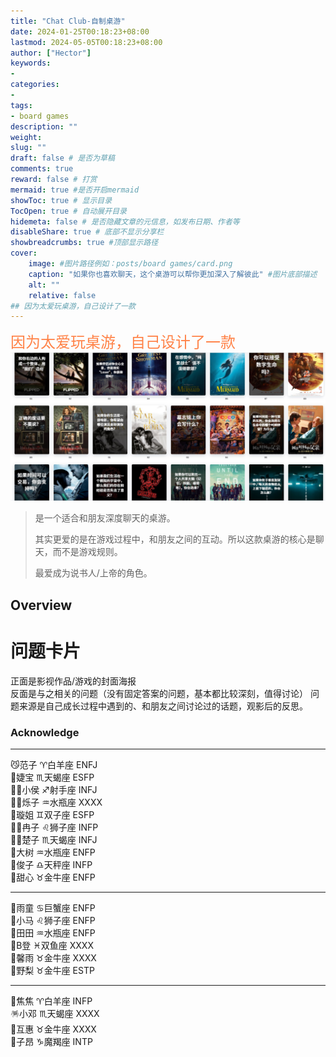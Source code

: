 ```yaml
---
title: "Chat Club-自制桌游"
date: 2024-01-25T00:18:23+08:00
lastmod: 2024-05-05T00:18:23+08:00
author: ["Hector"]
keywords: 
- 
categories: 
- 
tags: 
- board games
description: ""
weight:
slug: ""
draft: false # 是否为草稿
comments: true
reward: false # 打赏
mermaid: true #是否开启mermaid
showToc: true # 显示目录
TocOpen: true # 自动展开目录
hidemeta: false # 是否隐藏文章的元信息，如发布日期、作者等
disableShare: true # 底部不显示分享栏
showbreadcrumbs: true #顶部显示路径
cover:
    image: #图片路径例如：posts/board games/card.png
    caption: "如果你也喜欢聊天，这个桌游可以帮你更加深入了解彼此" #图片底部描述
    alt: ""
    relative: false
## 因为太爱玩桌游，自己设计了一款
---
```

<font color =FF8247 size = "5" face = "微软雅黑">因为太爱玩桌游，自己设计了一款</font>
<img src = "https://raw.githubusercontent.com/HectorZhu0811/hector.github.io/main/content/posts/board games/card.jpg" alt = "chat club">
>   是一个适合和朋友深度聊天的桌游。
>
>   其实更爱的是在游戏过程中，和朋友之间的互动。所以这款桌游的核心是聊天，而不是游戏规则。
>
>   最爱成为说书人/上帝的角色。
## Overview
# 问题卡片  
正面是影视作品/游戏的封面海报  
反面是与之相关的问题（没有固定答案的问题，基本都比较深刻，值得讨论）
问题来源是自己成长过程中遇到的、和朋友之间讨论过的话题，观影后的反思。

### Acknowledge
---

😼范子  ♈白羊座  ENFJ<br> 
👰婕宝  ♏天蝎座  ESFP<br> 
💇‍♂️小侯  ♐射手座  INFJ<br> 
👮‍♂️烁子  ♒水瓶座  XXXX<br>
💃璇姐  ♊双子座  ESFP<br>
🧑‍🌾冉子  ♌狮子座  INFP<br> 
🧜‍♀️楚子  ♏天蝎座  INFJ<br>
🌳大树  ♒水瓶座  ENFP<br> 
🧚俊子  ♎天秤座  INFP<br> 
👸甜心  ♉金牛座  ENFP<br> 

---

🥳雨童  ♋巨蟹座  ENFP<br>
🎇小马  ♌狮子座  ENFP<br>
🧘田田  ♒水瓶座  ENFP<br>
🥸B登   ♓双鱼座  XXXX<br>
🫣馨雨  ♉金牛座  XXXX<br>
🎡野梨  ♉金牛座  ESTP<br>

---

🧸焦焦  ♈白羊座  INFP<br>
🪅小邓  ♏天蝎座  XXXX<br>
🔏互惠  ♉金牛座  XXXX<br>
💊子昂  ♑魔羯座  INTP<br>

